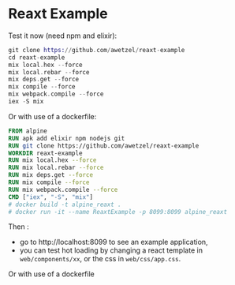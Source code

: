 Reaxt Example
=============

Test it now (need npm and elixir):

```elixir
git clone https://github.com/awetzel/reaxt-example
cd reaxt-example
mix local.hex --force
mix local.rebar --force
mix deps.get --force
mix compile --force
mix webpack.compile --force 
iex -S mix
```
Or with use of a dockerfile:

```dockerfile
FROM alpine
RUN apk add elixir npm nodejs git
RUN git clone https://github.com/awetzel/reaxt-example
WORKDIR reaxt-example
RUN mix local.hex --force
RUN mix local.rebar --force
RUN mix deps.get --force
RUN mix compile --force
RUN mix webpack.compile --force 
CMD ["iex", "-S", "mix"]
# docker build -t alpine_reaxt .
# docker run -it --name ReaxtExample -p 8099:8099 alpine_reaxt
```

Then :
- go to http://localhost:8099 to see an example application,
- you can test hot loading by changing a react template in `web/components/xx`,
  or the css in `web/css/app.css`.

Or with use of a dockerfile


